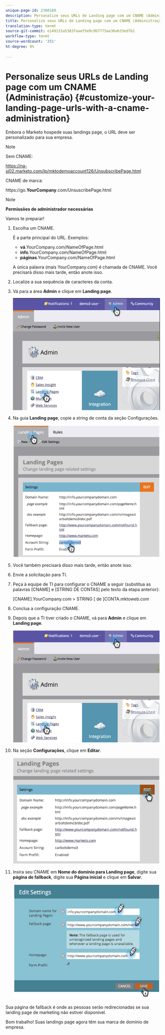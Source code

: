 ```yaml
---
unique-page-id: 2360189
description: Personalize seus URLs de Landing page com um CNAME (Administração) - Documentos do Marketing - Documentação do produto
title: Personalize seus URLs de Landing page com um CNAME (Administração)
translation-type: tm+mt
source-git-commit: e149133a5383faaef5e9c9b7775ae36e633ed7b1
workflow-type: tm+mt
source-wordcount: '251'
ht-degree: 0%

---
```



# Personalize seus URLs de Landing page com um CNAME (Administração) {#customize-your-landing-page-urls-with-a-cname-administration}

Embora o Marketo hospede suas landings page, o URL deve ser personalizado para sua empresa.

>[!NOTE]
>
>Sem CNAME:
>
>https://na-sj02.marketo.com/lp/mktodemoaccount126/UnsubscribePage.html
>
>CNAME de marca:
>
>https://go.**YourCompany**.com/UnsuscribePage.html

>[!NOTE]
>
>**Permissões de administrador necessárias**

Vamos te preparar!

1. Escolha um CNAME.

   É a parte principal do URL. Exemplos:

   * **vá**.YourCompany.com/NameOfPage.html
   * **info**.YourCompany.com/NameOfPage.html
   * **páginas**.YourCompany.com/NameOfPage.html

   A única palavra (mais YourCompany.com) é chamada de CNAME. Você precisará disso mais tarde, então anote isso.

1. Localize a sua sequência de caracteres da conta.

1. Vá para a área **Admin** e clique em **Landing page**.

   ![](assets/image2014-9-16-13-3a9-3a44.png)

1. Na guia **Landing page**, copie a string de conta da seção Configurações.

   ![](assets/image2014-9-16-13-3a9-3a57.png)

1. Você também precisará disso mais tarde, então anote isso.

1. Envie a solicitação para TI.

1. Peça à equipe de TI para configurar o CNAME a seguir (substitua as palavras [CNAME] e [STRING DE CONTAS] pelo texto da etapa anterior):

   [CNAME].YourCompany.com > STRING [ de ]CONTA.mktoweb.com

1. Conclua a configuração CNAME.

1. Depois que a TI tiver criado o CNAME, vá para **Admin** e clique em **Landing page**.

   ![](assets/image2014-9-16-13-3a10-3a14.png)

1. Na seção **Configurações**, clique em **Editar**.

   ![](assets/image2014-9-16-13-3a10-3a31.png)

1. Insira seu CNAME em **Nome do domínio para Landing page**, digite sua **página de fallback**, digite sua **Página inicial** e clique em **Salvar**.

   ![](assets/image2014-9-16-13-3a10-3a45.png)

Sua página de fallback é onde as pessoas serão redirecionadas se sua landing page de marketing não estiver disponível.

Bom trabalho! Suas landings page agora têm sua marca de domínio de empresa.

